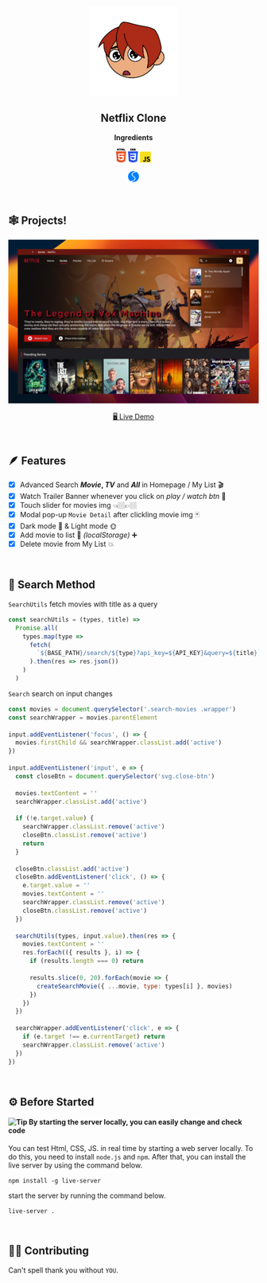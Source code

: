 <p align="center">
  <img width="180px" src="images/logo.png"/>
</p>
<h2 align="center">Netflix Clone</h2>

<p align="center"><b>Ingredients</b></p>
<p align="center">
  <img width="20px" src="images/markdown/html.svg"/>
  <img width="20px" src="images/markdown/css.svg"/>
  <img width="22px" src="images/markdown/javascript.svg"/>
</p>
<p align="center">
  <img width="22px" src="images/markdown/swiper.svg"/>
</p>

<br />

## 🕸️ Projects!

<p align="center">
  <img width="600px" src="images/markdown/preview.jpg"/>
</p>

<p align="center">
  <a href="https://netflix-clone-nine-sandy.vercel.app/">🖥️ Live Demo</a>
</p>

<br/>

## 🪶 Features

- [x] Advanced Search **_Movie_, _TV_** and **_All_** in Homepage / My List 🎬
- [x] Watch Trailer Banner whenever you click on _play / watch btn_ 🍿
- [x] Touch slider for movies img 👈🏼👉🏼
- [x] Modal pop-up `Movie Detail` after clickling movie img 🃏
- [x] Dark mode 🌙 & Light mode 🌞
- [x] Add movie to list 📃 _(localStorage)_ ➕
- [x] Delete movie from My List 💥

<br/>

## 🔎 Search Method

`SearchUtils` fetch movies with title as a query

```js
const searchUtils = (types, title) =>
  Promise.all(
    types.map(type =>
      fetch(
        `${BASE_PATH}/search/${type}?api_key=${API_KEY}&query=${title}`
      ).then(res => res.json())
    )
  )
```

`Search` search on input changes

```js
const movies = document.querySelector('.search-movies .wrapper')
const searchWrapper = movies.parentElement

input.addEventListener('focus', () => {
  movies.firstChild && searchWrapper.classList.add('active')
})

input.addEventListener('input', e => {
  const closeBtn = document.querySelector('svg.close-btn')

  movies.textContent = ''
  searchWrapper.classList.add('active')

  if (!e.target.value) {
    searchWrapper.classList.remove('active')
    closeBtn.classList.remove('active')
    return
  }

  closeBtn.classList.add('active')
  closeBtn.addEventListener('click', () => {
    e.target.value = ''
    movies.textContent = ''
    searchWrapper.classList.remove('active')
    closeBtn.classList.remove('active')
  })

  searchUtils(types, input.value).then(res => {
    movies.textContent = ''
    res.forEach(({ results }, i) => {
      if (results.length === 0) return

      results.slice(0, 20).forEach(movie => {
        createSearchMovie({ ...movie, type: types[i] }, movies)
      })
    })
  })

  searchWrapper.addEventListener('click', e => {
    if (e.target !== e.currentTarget) return
    searchWrapper.classList.remove('active')
  })
})
```

<br/>

## ⚙️ Before Started

#### <img alt="Tip" src="https://img.shields.io/static/v1.svg?label=&message=Tip&style=flat&color=b2f5ea"> By starting the server locally, you can easily change and check code

You can test Html, CSS, JS. in real time by starting a web server locally. To do this, you need to install `node.js` and `npm`. After that, you can install the live server by using the command below.

```
npm install -g live-server
```

start the server by running the command below.

```
live-server .
```

<br/>

## 👏🏼 Contributing

Can't spell thank you without `YOU`.
